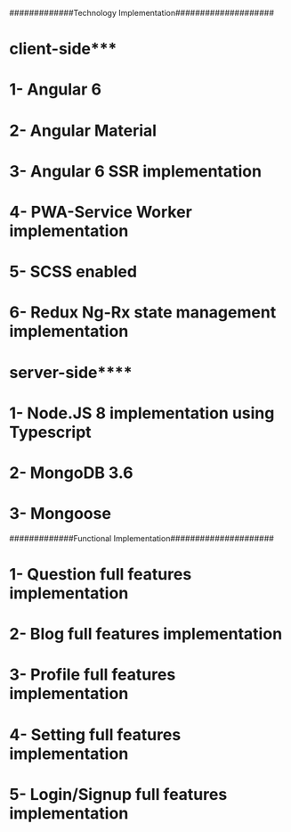 #############Technology Implementation####################
#    ******client-side*********
#       1- Angular 6
#       2- Angular Material
#       3- Angular 6 SSR implementation
#       4- PWA-Service Worker implementation
#       5- SCSS enabled
#       6- Redux Ng-Rx state management implementation
#   ******server-side**********
#       1- Node.JS 8 implementation using Typescript
#       2- MongoDB 3.6
#       3- Mongoose
#############Functional Implementation#####################
#       1- Question full features implementation
#       2- Blog full features implementation
#       3- Profile full features implementation
#       4- Setting full features implementation
#       5- Login/Signup full features implementation
#
